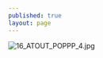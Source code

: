 ```yaml
---
published: true
layout: page
---
```

![16_ATOUT_POPPP_4.jpg]({{site.baseurl}}/data/images/16/atouts/16_ATOUT_POPPP_4.jpg)
